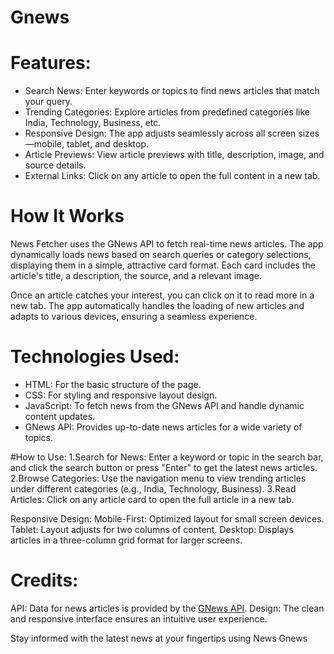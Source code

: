 # Gnews

# Features:
- Search News: Enter keywords or topics to find news articles that match your query.
- Trending Categories: Explore articles from predefined categories like India, Technology, Business, etc.
- Responsive Design: The app adjusts seamlessly across all screen sizes—mobile, tablet, and desktop.
- Article Previews: View article previews with title, description, image, and source details.
- External Links: Click on any article to open the full content in a new tab.


# How It Works
News Fetcher uses the GNews API to fetch real-time news articles. The app dynamically loads news based on search queries or category selections, displaying them in a simple, attractive card format. Each card includes the article's title, a description, the source, and a relevant image.

Once an article catches your interest, you can click on it to read more in a new tab. The app automatically handles the loading of new articles and adapts to various devices, ensuring a seamless experience.



# Technologies Used:
- HTML: For the basic structure of the page.
- CSS: For styling and responsive layout design.
- JavaScript: To fetch news from the GNews API and handle dynamic content updates.
- GNews API: Provides up-to-date news articles for a wide variety of topics.


#How to Use:
1.Search for News: Enter a keyword or topic in the search bar, and click the search button or press "Enter" to get the latest news articles.
2.Browse Categories: Use the navigation menu to view trending articles under different categories (e.g., India, Technology, Business).
3.Read Articles: Click on any article card to open the full article in a new tab.


Responsive Design:
Mobile-First: Optimized layout for small screen devices.
Tablet: Layout adjusts for two columns of content.
Desktop: Displays articles in a three-column grid format for larger screens.
  

# Credits:
API: Data for news articles is provided by the [GNews API](https://gnews.io/docs/).
Design: The clean and responsive interface ensures an intuitive user experience.



Stay informed with the latest news at your fingertips using News Gnews


